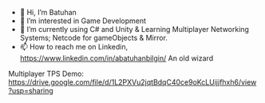 - 👋 Hi, I’m Batuhan
- 👀 I’m interested in Game Development 
- 🌱 I’m currently using C# and Unity & Learning Multiplayer Networking Systems; Netcode for gameObjects & Mirror.
- 📫 How to reach me on Linkedin,
https://www.linkedin.com/in/abatuhanbilgin/ 
An old wizard

Multiplayer TPS Demo: 
https://drive.google.com/file/d/1L2PXVu2jqtBdqC40ce9oKcLUijjfhxh6/view?usp=sharing

<!---
RhinoCoder/RhinoCoder is a ✨ special ✨ repository because its `README.md` (this file) appears on your GitHub profile.
You can click the Preview link to take a look at your changes.
--->
